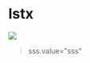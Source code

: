 # lstx
![](https://file.ipadown.com/tophub/assets/images/media/bilibili.com.png_160x160.png)
> sss.value="sss"

